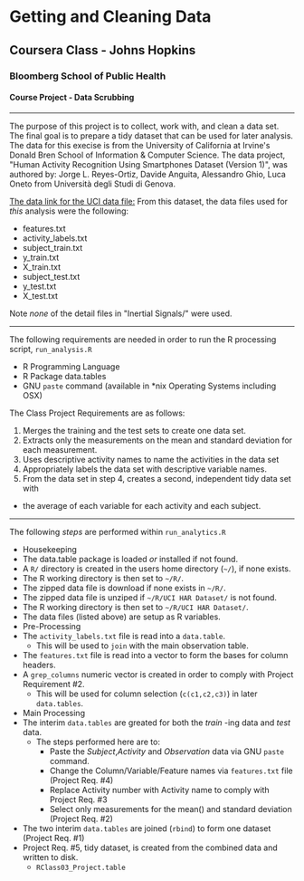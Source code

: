# Getting and Cleaning Data
## Coursera Class - Johns Hopkins
### Bloomberg School of Public Health
#### Course Project - Data Scrubbing
---


The purpose of this project is to collect, work with, and clean a data set. The final goal is to prepare a tidy dataset that can be used for later analysis.
The data for this execise is from the University of California at Irvine's Donald Bren School of Information & Computer Science.  The data project, "Human Activity Recognition Using Smartphones Dataset (Version 1)", was authored by: Jorge L. Reyes-Ortiz, Davide Anguita, Alessandro Ghio, Luca Oneto from Università degli Studi di Genova.

[The data link for the UCI data file:](https://d396qusza40orc.cloudfront.net/getdata%2Fprojectfiles%2FUCI%20HAR%20Dataset.zip)
From this dataset, the data files used for _this_ analysis were the following:
- features.txt
- activity_labels.txt
- subject_train.txt
- y_train.txt
- X_train.txt
- subject_test.txt
- y_test.txt
- X_test.txt

Note *none* of the detail files in "Inertial Signals/" were used.

---

The following requirements are needed in order to run the R processing script, `run_analysis.R`
 - R Programming Language
 - R Package data.tables
 - GNU `paste` command (available in *nix Operating Systems including OSX)

The Class Project Requirements are as follows: 

1. Merges the training and the test sets to create one data set.
2. Extracts only the measurements on the mean and standard deviation for each measurement.
3. Uses descriptive activity names to name the activities in the data set
4. Appropriately labels the data set with descriptive variable names.
5. From the data set in step 4, creates a second, independent tidy data set with
  - the average of each variable for each activity and each subject.

---

The following _steps_ are performed within `run_analytics.R`
- Housekeeping
 - The data.table package is loaded _or_ installed if not found.
 - A `R/` directory is created in the users home directory (`~/`), if none exists.
 - The R working directory is then set to `~/R/`.
 - The zipped data file is download if none exists in `~/R/`.
 - The zipped data file is unziped if `~/R/UCI HAR Dataset/` is not found.
 - The R working directory is then set to `~/R/UCI HAR Dataset/`.
 - The data files (listed above) are setup as R variables.
- Pre-Processing
 - The `activity_labels.txt` file is read into a `data.table`. 
   - This will be used to `join` with the main observation table.
 - The `features.txt` file is read into a vector to form the bases for column headers.
 - A `grep_columns` numeric vector is created in order to comply with Project Requirement #2.
   - This will be used for column selection (`c(c1,c2,c3)`) in later `data.tables`.
- Main Processing
 - The interim `data.tables` are greated for both the _train_ -ing data and _test_ data.
   - The steps performed here are to:
     - Paste the _Subject_,_Activity_ and _Observation_ data via GNU `paste` command.
     - Change the Column/Variable/Feature names via `features.txt` file (Project Req. #4)
     - Replace Activity number with Activity name to comply with Project Req. #3
     - Select only measurements for the mean() and standard deviation (Project Req. #2)
 - The two interim `data.tables` are joined (`rbind`) to form one dataset (Project Req. #1)
 - Project Req. #5, tidy dataset, is created from the combined data and written to disk.
   - `RClass03_Project.table`
